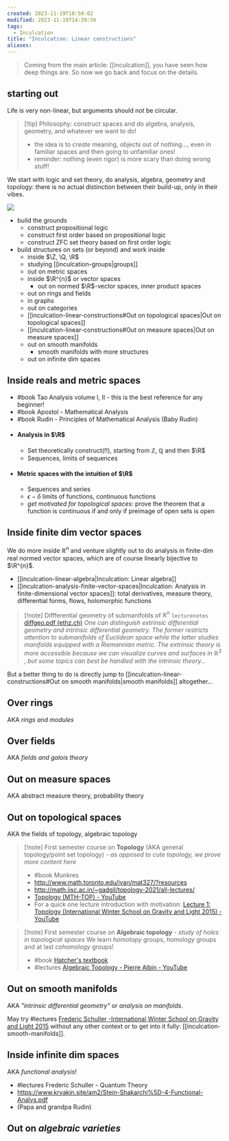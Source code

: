 ```yaml
---
created: 2023-11-19T10:50:02
modified: 2023-11-19T14:39:56
tags:
  - Inculcation
title: "Inculcation: Linear constructions"
aliases:
---
```


> Coming from the main article: [[inculcation]], you have seen how deep things are. So now we go back and focus on the details.

## starting out

Life is very non-linear, but arguments should not be circular.

> [!tip] Philosophy: construct spaces and do algebra, analysis, geometry, and whatever we want to do!
> - the idea is to *create* meaning, objects out of nothing..., even in familiar spaces and then going to unfamiliar ones!
> - reminder: nothing (even rigor) is more scary than doing wrong stuff!


We start with logic and set theory, do analysis, algebra, geometry and topology: there is no actual distinction between their build-up, only in their vibes.

![](https://i.imgur.com/RFZF0UK.png)



- build the grounds
	- construct propositional logic
	- construct first order based on propositional logic
	- construct ZFC set theory based on first order logic
- build structures on sets (or beyond) and work inside
	- inside $\Z, \Q, \R$
	- studying [[inculcation-groups|groups]]
	- out on metric spaces
	- inside $\R^{n}$ or vector spaces
		- out on normed $\R$-vector spaces, inner product spaces
	- out on rings and fields
	- in graphs
	- out on categories
	- [[inculcation-linear-constructions#Out on topological spaces|Out on topological spaces]]
	- [[inculcation-linear-constructions#Out on measure spaces|Out on measure spaces]]
	- out on smooth manifolds
		- smooth manifolds with more structures
	- out on infinite dim spaces

## Inside reals and metric spaces


- #book Tao Analysis volume I, II - this is the best reference for any beginner!
- #book Apostol - Mathematical Analysis
- #book Rudin - Principles of Mathematical Analysis (Baby Rudin)
- #### Analysis in $\R$
	- Set theoretically construct(!!), starting from $\mathbb{Z}$, $\mathbb{Q}$ and then $\R$
	- Sequences, limits of sequences
- #### Metric spaces with the intuition of $\R$
	- Sequences and series
	- $\epsilon-\delta$ limits of functions, continuous functions
	- *get motivated for topological spaces*: prove the theorem that a function is continuous if and only if preimage of open sets is open

## Inside finite dim vector spaces

We do more inside $\mathbb{R}^{n}$ and venture slightly out to do analysis in finite-dim real normed vector spaces, which are of course linearly bijective to $\R^{n}$.

- [[inculcation-linear-algebra|Inculcation: Linear algebra]]
- [[inculcation-analysis-finite-vector-spaces|Inculcation: Analysis in finite-dimensional vector spaces]]: total derivatives, measure theory, differential forms, flows, holomorphic functions

> [!note] Diffferential geometry of submanifolds of $\mathbb{R}^{n}$
> `lecturenotes` [diffgeo.pdf (ethz.ch)](https://people.math.ethz.ch/~salamon/PREPRINTS/diffgeo.pdf) *One can distinguish extrinsic differential geometry and intrinsic differential geometry. The former restricts attention to submanifolds of Euclidean space while the latter studies manifolds equipped with a Riemannian metric. The extrinsic theory is more accessible because we can visualize curves and surfaces in $\mathbb{R}^{3}$ , but some topics can best be handled with the intrinsic theory...*

But a better thing to do is directly jump to [[inculcation-linear-constructions#Out on smooth manifolds|smooth manifolds]] altogether...

<!---
## Living completely outside $\R^{n}$

> [!danger] Going outside of $\mathbb{R}^{n}$ (or finite dim vector spaces) for *analysis*: there are two routes
> - *analysis on (finite dim) manifolds* (comes up in classical mechanics, ODEs, Hamiltonian systems, oscillations)
> - *analysis in function spaces(infinite dim complete normed/inner product spaces)* (comes up in quantum mechanics, PDEs, waves) ^bggpgh

[[inculcation-analysis-finite-vector-spaces|Analysis in finite dimensional vector spaces]] was just the beginning 🔥🔥🔥

--->


## Over rings

AKA *rings and modules*

## Over fields

AKA *fields and galois theory*



## Out on measure spaces

AKA abstract measure theory, probability theory



## Out on topological spaces

AKA the fields of topology, algebraic topology

> [!note] First semester course on **Topology** (AKA general topology/point set topology) - *as opposed to cute topology, we prove more content here*
> - #book Munkres
> - http://www.math.toronto.edu/ivan/mat327/?resources
> - http://math.iisc.ac.in/~gadgil/topology-2021/all-lectures/
> - [Topology (MTH-TOP) - YouTube](https://www.youtube.com/playlist?list=PLp0hSY2uBeP8jgD0wTQM-RjkakSEBdHUD)
> - For a quick one lecture introduction with motivation: [Lecture 1: Topology (International Winter School on Gravity and Light 2015) - YouTube](https://www.youtube.com/watch?v=7G4SqIboeig)

> [!note] First semester course on **Algebraic topology** - *study of holes in topological spaces*
> We learn *homotopy* groups, *homology* groups and at last *cohomology* groups!
> 
> - #book [Hatcher's textbook](https://pi.math.cornell.edu/~hatcher/AT/AT.pdf)
> - #lectures [Algebraic Topology - Pierre Albin - YouTube](https://www.youtube.com/playlist?list=PLpRLWqLFLVTCL15U6N3o35g4uhMSBVA2b)
> 



## Out on smooth manifolds

AKA *"intrinsic differential geometry"* or *analysis on manifolds*.

May try #lectures [Frederic Schuller -International Winter School on Gravity and Light 2015](https://www.youtube.com/playlist?list=PLFeEvEPtX_0S6vxxiiNPrJbLu9aK1UVC_) without any other context or to get into it fully: [[inculcation-smooth-manifolds]].



## Inside infinite dim spaces

AKA *functional analysis*!


- #lectures Frederic Schuller - Quantum Theory
- https://www.kryakin.site/am2/Stein-Shakarchi%5D-4-Functional-Analys.pdf
- (Papa and grandpa Rudin)

## Out on *algebraic varieties*

